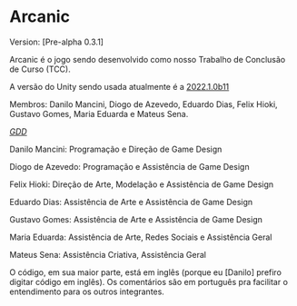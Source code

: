 # Arcanic

Version: [Pre-alpha 0.3.1]

Arcanic é o jogo sendo desenvolvido como nosso Trabalho de Conclusão de Curso (TCC).

A versão do Unity sendo usada atualmente é a [2022.1.0b11](https://unity3d.com/unity/beta/2022.1.0b11)

Membros: Danilo Mancini, Diogo de Azevedo, Eduardo Dias, Felix Hioki, Gustavo Gomes, Maria Eduarda e Mateus Sena.

[*GDD*](https://docs.google.com/document/d/1ecWXxq0F2T6H8f7QlhAJWdVMxCd3cVlwd0Wg-ISU3Ng/edit?usp=sharing)


Danilo Mancini: Programação e Direção de Game Design

Diogo de Azevedo: Programação e Assistência de Game Design

Felix Hioki: Direção de Arte, Modelação e Assistência de Game Design

Eduardo Dias: Assistência de Arte e Assistência de Game Design

Gustavo Gomes: Assistência de Arte e Assistência de Game Design

Maria Eduarda: Assistência de Arte, Redes Sociais e Assistência Geral

Mateus Sena: Assistência Criativa, Assistência Geral


O código, em sua maior parte, está em inglês (porque eu [Danilo] prefiro digitar código em inglês). Os comentários são em português pra facilitar o entendimento para os outros integrantes.
